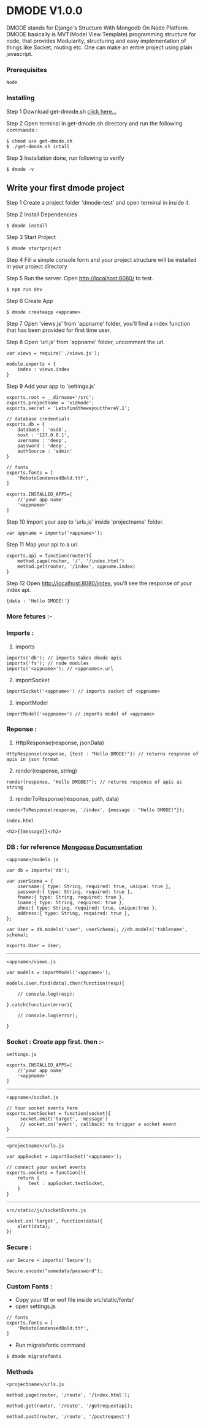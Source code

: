 # DMODE V1.0.0

DMODE stands for Django's Structure With Mongodb On Node Platform. DMODE basically is MVT(Model View Template) programming structure for node, that provides Modularity, structuring and easy implementation of things like Socket, routing etc. One can make an entire project using plain javascript.

### Prerequisites

```
Node
```

### Installing

Step 1 Download get-dmode.sh [click here...](http://www.officeshop.co.in/dmode/)

Step 2 Open terminal in get-dmode.sh directory and run the following commands :

```
$ chmod u+x get-dmode.sh
$ ./get-dmode.sh intall

```

Step 3 Installation done, run following to verify

```
$ dmode -v

```

## Write your first dmode project

Step 1 Create a project folder 'dmode-test' and open terminal in inside it.

Step 2 Install Dependencies

```
$ dmode install

```

Step 3 Start Project

```
$ dmode startproject

```

Step 4 Fill a simple console form and your project structure will be installed in your project directory

Step 5 Run the server. Open [http://localhost:8080/](http://localhost:8080/) to test.

```
$ npm run dev

```

Step 6 Create App

```
$ dmode createapp <appname>

```

Step 7 Open 'views.js' from 'appname' folder, you'll find a index function that has been provided for first time user.

Step 8 Open 'url.js' from 'appname' folder, uncomment the url.

```
var views = require('./views.js');

module.exports = {
	index : views.index
}

```
Step 9 Add your app to 'settings.js'

```
exports.root = __dirname+'/src';
exports.projectname = 'v1dmode';
exports.secret = 'LetsfindthewayoutthereV.1';

// database credentials
exports.db = { 
	database : 'osdb',
	host : '127.0.0.1',
	username : 'deep',
	password : 'deep',
	authSource : 'admin'
}

// fonts
exports.fonts = [
	'RobotoCondensedBold.ttf',
]

exports.INSTALLED_APPS=[
	//'your app name'
	'<appname>'
]

```

Step 10 Import your app to 'urls.js' inside 'projectname' folder.

```
var appname = imports('<appname>');

```

Step 11 Map your api to a url.

```
exports.api = function(router){
	method.page(router, '/', '/index.html')
	method.get(router, '/index', appname.index)
}

```

Step 12 Open [http://localhost:8080/index](http://localhost:8080/index), you'll see the response of your index api.

```
{data : 'Hello DMODE!'}

```


### More fetures :-

### Imports :
1. imports

```
imports('db'); // imports takes dmode apis
imports('fs'); // node modules
imports('<appname>'); // <appnames>.url

```
2. importSocket

```
importSocket('<appname>') // imports socket of <appname>

```

2. importModel

```
importModel('<appname>') // imports model of <appname>

```

### Reponse : 
1. HttpResponse(response, jsonData)

```
HttpResponse(response, {test : "Hello DMODE!"}) // returns response of apis in json format

```

2. render(response, string)

```
render(response, "Hello DMODE!"); // returns response of apis as string

```
3. renderToResponse(response, path, data)

```
renderToResponse(response, '/index', {message : "Hello DMODE!"});

index.html

<h2>{{message}}</h2>

```
### DB : for reference [Mongoose Documentation](http://mongoosejs.com/docs/api.html)

```
<appname>/models.js

var db = imports('db');

var userScema = {
 	username:{ type: String, required: true, unique: true },
 	password:{ type: String, required: true },
 	fname:{ type: String, required: true },
 	lname:{ type: String, required: true },
 	phno:{ type: String, required: true, unique:true },
 	address:{ type: String, required: true },
};

var User = db.models('user', userSchema); //db.models('tablename', schema);

exports.User = User;
_________________________________________________________________________________

<appname>/views.js

var models = importModel('<appname>');

models.User.find(data).then(function(resp){
	
	// console.log(resp);

}.catch(function(error){

	// console.log(error);

}

```

### Socket : Create app first. then :-

```
settings.js

exports.INSTALLED_APPS=[
	//'your app name'
	'<appname>'
]
___________________________________________________________________________________

<appname>/socket.js

// Your socket events here
exports.testSocket = function(socket){
	 socket.emit('target', 'message')
	 // socket.on('event', callback) to trigger a socket event
}
___________________________________________________________________________________

<projectname>/urls.js

var appSocket = importSocket('<appname>');

// connect your socket events
exports.sockets = function(){
	return {
		test : appSocket.testSocket,
	}
}
__________________________________________________________________________________

src/static/js/socketEvents.js

socket.on('target', function(data){
	alert(data);
})

``` 

### Secure : 

```
var Secure = imports('Secure');

Secure.encode("somedata/password");

```

### Custom Fonts :

* Copy your ttf or wof file inside src/static/fonts/
* open settings.js

```
// fonts
exports.fonts = [
	'RobotoCondensedBold.ttf',
]

```
* Run migratefonts command

```
$ dmode migratefonts

```

### Methods

```
<projectname>/urls.js

method.page(router, '/route', '/index.html');

method.get(router, '/route', '/getrequestapi);

method.post(router, '/route', '/postrequest')
```
